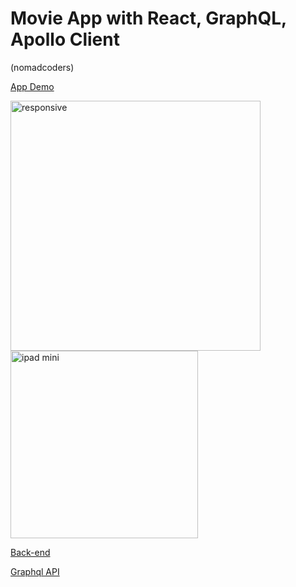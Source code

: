 # Movie App with React, GraphQL, Apollo Client

(nomadcoders)

[App Demo](https://dokinqs.github.io/movie-app/)

<img width="400" alt="responsive" src="https://user-images.githubusercontent.com/22225317/44823178-ecd72180-abcc-11e8-92bd-072f60c36a3b.png">

<img width="300" alt="ipad mini" src="https://user-images.githubusercontent.com/22225317/44823179-ee084e80-abcc-11e8-9194-64a3c4c0373c.png">

[Back-end](https://github.com/dokinqs/movie-app-backend)

[Graphql API](https://movie-app-backend-dasacvbblg.now.sh/)
